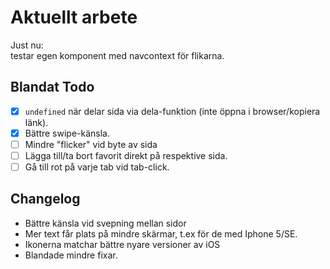# Aktuellt arbete

Just nu:  
testar egen komponent med navcontext för flikarna.

## Blandat Todo

- [x] `undefined` när delar sida via dela-funktion (inte öppna i browser/kopiera länk).
- [x] Bättre swipe-känsla.
- [ ] Mindre "flicker" vid byte av sida
- [ ] Lägga till/ta bort favorit direkt på respektive sida.
- [ ] Gå till rot på varje tab vid tab-click.

## Changelog

- Bättre känsla vid svepning mellan sidor
- Mer text får plats på mindre skärmar, t.ex för de med Iphone 5/SE.
- Ikonerna matchar bättre nyare versioner av iOS
- Blandade mindre fixar.
